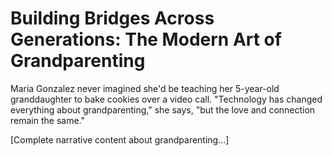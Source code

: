 # Building Bridges Across Generations: The Modern Art of Grandparenting

Maria Gonzalez never imagined she'd be teaching her 5-year-old granddaughter to bake cookies over a video call. "Technology has changed everything about grandparenting," she says, "but the love and connection remain the same."

[Complete narrative content about grandparenting...]